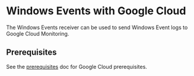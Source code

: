# Windows Events with Google Cloud

The Windows Events receiver can be used to send Windows Event logs to Google Cloud Monitoring.

## Prerequisites

See the [prerequisites](../README.md) doc for Google Cloud prerequisites.
